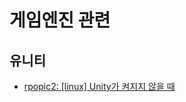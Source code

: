 # 게임엔진 관련

## 유니티

- [rpopic2: [linux] Unity가 켜지지 않을 때](https://www.notion.so/linux-Unity-5f4aa2ad9cef401ba4e3c707e8430dbe)